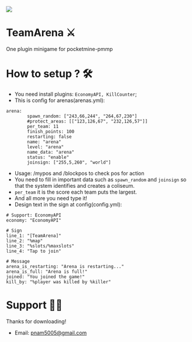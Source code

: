 # <img src= https://lh3.googleusercontent.com/proxy/HD3YW53N6v8Wq95_Es1VRzrbNxvwjTjSItBu1sCZyivs_zxcfQ7o2ZFLYVk6FcnxZhGo3oqFePJdSaO1BWfSCzb4qlWyLRR6jWXiU_eV-Eb9kqdZjK8Oa9g >
# TeamArena ⚔ 
One plugin minigame for pocketmine-pmmp

# How to setup ? 🛠
- You need install plugins: ```EconomyAPI, KillCounter```;
- This is config for arenas(arenas.yml):
```
arena: 
        spawn_random: ["243,66,244", "264,67,230"]
        #protect_areas: [["123,126,67", "232,126,57"]]
        per_team: 11
        finish_points: 100
        restarting: false
        name: "arena"              
        level: "arena"
        name_data: "arena"
        status: "enable"  
        joinsign: ["255,5,260", "world"]        
```
- Usage: /mypos and /blockpos to check pos for action
- You need to fill in important data such as ```spawn_random``` and ```joinsign``` so that the system identifies and creates a coliseum.
- ```per_team``` it is the score each team puts the largest.
- And all more you need type it!
- Design text in the sign at config(config.yml):
```
# Support: EconomyAPI
economy: "EconomyAPI"

# Sign
line_1: "[TeamArena]"
line_2: "%map"
line_3: "%slots/%maxslots"
line_4: "Tap to join"

# Message
arena_is_restarting: "Arena is restarting..."  
arena_is_full: "Arena is full!"
joined: "You joined the game!"
kill_by: "%player was killed by %killer"
```

# Support 💁‍♂️
Thanks for downloading!
- Email: pnam5005@gmail.com

